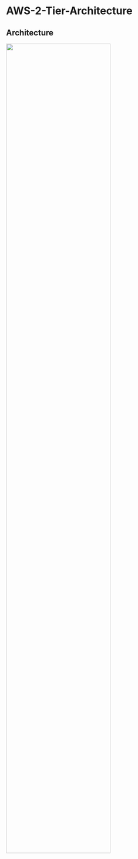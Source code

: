 # AWS-2-Tier-Architecture

## Architecture
<img src="https://github.com/kva231/AWS-2-Tier-Architecture/blob/master/images/architecture/Architecture.png" width="75%">
